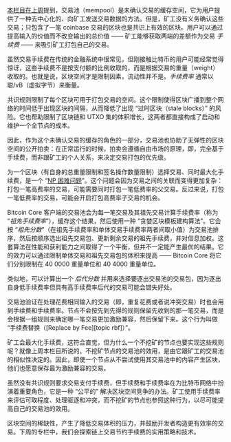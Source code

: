 [本栏目在上周][policy01]提到，交易池（mempool）是未确认交易的缓存空间，它为用户提供了一种去中心化的、向矿工发送交易数据的方法。但是，矿工没有义务确认这些交易；只包含了一笔 coinbase 交易的区块也是共识上有效的区块。用户可以通过提高输入的价值而不改变输出的总价值 —— 矿工能够获取两端的差额作为交易 *手续费* —— 来吸引矿工打包自己的交易。

虽然交易手续费在传统的金融系统中很常见，但刚接触比特币的用户可能经常觉得惊讶，这些手续费不是按支付额的比例收取的，而是根据交易的重量（weight）收取的。也就是说，区块空间才是限制因素，流动性并不是。*手续费率* 通常以 聪/vB（虚拟字节）来衡量。

共识规则限制了每个区块可用于打包交易的空间。这个限制使得区块广播到整个网络的时间低于出现区块的间隔，从而降低了出现 “过时区块（stale blocks）” 的风险。它也帮助限制了区块链和 UTXO 集的体积增长，这两者都直接构成了启动和维护一个全节点的成本。

因此，作为这个未确认交易的缓存的角色的一部分，交易池也协助了无弹性的区块空间的公开拍卖：在正常运行的时候，拍卖会遵循自由市场的原理，即，完全基于手续费，而非跟矿工的个人关系，来决定交易打包的优先级。

为一个区块（有自身的总重量限制和签名操作数量限制）选择交易、同时最大化手续费，是一个 “[NP 困难问题][NP-hard problem]”。这个问题会因为交易之间的关联而变得更加复杂：打包一笔高费率的交易，可能需要同时打包一笔低费率的父交易。反过来说，打包一笔低费率的交易，可能会开启打包高费率子交易的机会。

Bitcoin Core 客户端的交易池会为每一笔交易及其祖先交易计算手续费率（称为 “*祖先手续费率*”），缓存这个结果，然后使用一种 “贪婪区块模板建构算法”。它会按 “*祖先分数*”（在祖先手续费率和单体交易手续费率两者间取小值）为交易池排序，然后按顺序选出祖先交易包、更新剩余交易的祖先手续费，并对信息加权。这套算法在性能和获利能力之间取得了一个平衡，但并不一定能产生最优的结果。它的效力可以通过限制单体交易和祖先交易包的体积来提高 —— Bitcoin Core 将它们分别限制在 40 0000 重量单位和 40 4000 重量单位。

类似地，可以计算出一个 *后代分数* 并用来选择要逐出交易池的交易包，因为逐出自身低手续费率但具有高手续费率后代的交易可能会错失好处。

交易池验证在处理花费相同输入的交易（即，重复花费或者说冲突交易）时也会用到手续费和手续费率。节点不会按先到先得的规则保留先收到的那一笔交易，而是会根据一组规则来确定哪一笔交易更加激励兼容，然后保留下来。这个行为叫做 “手续费替换（[Replace by Fee][topic rbf]）”。

矿工会最大化手续费，这符合直觉，但为什么一个不挖矿的节点也要实现这些规则呢？就像上周本栏目所说的，不挖矿节点的交易池的效用，是由它跟矿工的交易池的相似性决定的。因此，即使一个节点从不尝试使用其交易池中的内容产生区块，他们也愿意保存最为激励兼容的交易。

虽然没有共识规则要求交易支付手续费，但手续费和手续费率在为比特币网络中扮演着重要角色，它是一种 “公平的” 解决区块空间竞争的办法。矿工使用手续费率来评估可取程度、处理驱逐和冲突，而不挖矿的节点也参照这种行为，以尽可能提高自己的交易池的效用。

区块空间的稀缺性，产生了降低交易体积的压力，并鼓励开发者构造更有效率的交易。下周的专栏中，我们会探索链上交易节约手续费的实用策略和技术。

[policy01]: /zh/newsletters/2023/05/17/#等待确认-1-我们为什么需要一个交易池
[np-hard problem]: https://en.wikipedia.org/wiki/NP-hardness

